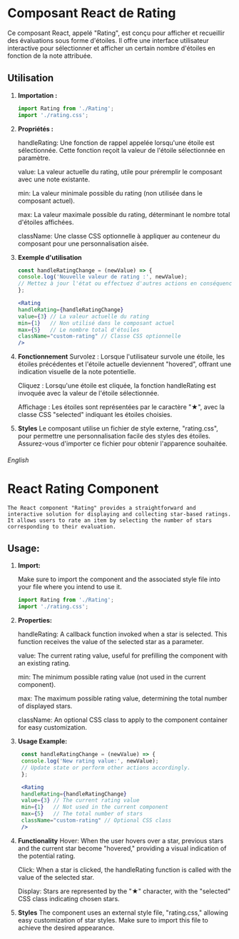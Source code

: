 
# Composant React de Rating

Ce composant React, appelé "Rating", est conçu pour afficher et recueillir des évaluations sous forme d'étoiles. Il offre une interface utilisateur interactive pour sélectionner et afficher un certain nombre d'étoiles en fonction de la note attribuée.

## Utilisation

1. **Importation :**

   ```jsx
   import Rating from './Rating';
   import './rating.css';

2. **Propriétés :**

    handleRating: Une fonction de rappel appelée lorsqu'une étoile est sélectionnée. Cette fonction reçoit la valeur de l'étoile sélectionnée en paramètre.

    value: La valeur actuelle du rating, utile pour préremplir le composant avec une note existante.

    min: La valeur minimale possible du rating (non utilisée dans le composant actuel).

    max: La valeur maximale possible du rating, déterminant le nombre total d'étoiles affichées.

    className: Une classe CSS optionnelle à appliquer au conteneur du composant pour une personnalisation aisée.

3. **Exemple d'utilisation**
    ```jsx
    const handleRatingChange = (newValue) => {
    console.log('Nouvelle valeur de rating :', newValue);
    // Mettez à jour l'état ou effectuez d'autres actions en conséquence.
    };

    <Rating
    handleRating={handleRatingChange}
    value={3} // La valeur actuelle du rating
    min={1}   // Non utilisé dans le composant actuel
    max={5}   // Le nombre total d'étoiles
    className="custom-rating" // Classe CSS optionnelle
    />


5. **Fonctionnement**
    Survolez : Lorsque l'utilisateur survole une étoile, les étoiles précédentes et l'étoile actuelle deviennent "hovered", offrant une indication visuelle de la note potentielle.

    Cliquez : Lorsqu'une étoile est cliquée, la fonction handleRating est invoquée avec la valeur de l'étoile sélectionnée.

    Affichage : Les étoiles sont représentées par le caractère "★", avec la classe CSS "selected" indiquant les étoiles choisies.

6. **Styles**
    Le composant utilise un fichier de style externe, "rating.css", pour permettre une personnalisation facile des styles des étoiles. Assurez-vous d'importer ce fichier pour obtenir l'apparence souhaitée.



###### English ######

# React Rating Component
    The React component "Rating" provides a straightforward and interactive solution for displaying and collecting star-based ratings. It allows users to rate an item by selecting the number of stars corresponding to their evaluation.

## Usage:

1. **Import:**

    Make sure to import the component and the associated style file into your file where you intend to use it.

     ```jsx
    import Rating from './Rating';
    import './rating.css';

2. **Properties:**

    handleRating: A callback function invoked when a star is selected. This function receives the value of the selected star as a parameter.

    value: The current rating value, useful for prefilling the component with an existing rating.

    min: The minimum possible rating value (not used in the current component).

    max: The maximum possible rating value, determining the total number of displayed stars.

    className: An optional CSS class to apply to the component container for easy customization.

3. **Usage Example:**

   ```jsx
    const handleRatingChange = (newValue) => {
    console.log('New rating value:', newValue);
    // Update state or perform other actions accordingly.
    };

    <Rating
    handleRating={handleRatingChange}
    value={3} // The current rating value
    min={1}   // Not used in the current component
    max={5}   // The total number of stars
    className="custom-rating" // Optional CSS class
    />

4. **Functionality**
   Hover: When the user hovers over a star, previous stars and the current star become "hovered," providing a visual indication of the potential rating.
   
   Click: When a star is clicked, the handleRating function is called with the value of the selected star.
   
   Display: Stars are represented by the "★" character, with the "selected" CSS class indicating chosen stars.

5. **Styles**
    The component uses an external style file, "rating.css," allowing easy customization of star styles. Make sure to import this file to achieve the desired appearance.
